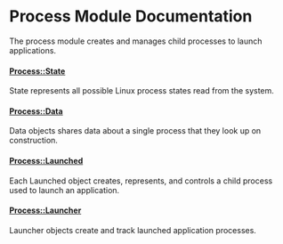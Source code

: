 # Process Module Documentation
The process module creates and manages child processes to launch applications.

#### [Process\::State](../../Source/System/Process/Process_State.h)
State represents all possible Linux process states read from the system.

#### [Process\::Data](../../Source/System/Process/Process_Data.h)
Data objects shares data about a single process that they look up on construction.

#### [Process\::Launched](../../Source/System/Process/Process_Launched.h)
Each Launched object creates, represents, and controls a child process used to launch an application.

#### [Process\::Launcher](../../Source/System/Process/Process_Launcher.h)
Launcher objects create and track launched application processes.



